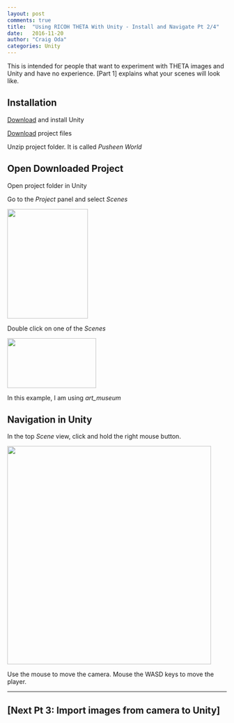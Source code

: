 ```yaml
---
layout: post
comments: true
title:  "Using RICOH THETA With Unity - Install and Navigate Pt 2/4"
date:   2016-11-20
author: "Craig Oda"
categories: Unity
---
```


This is intended for people that want to experiment with THETA images and
Unity and have no experience. [Part 1] explains what your scenes will look
like.

## Installation

[Download](https://unity3d.com/get-unity/download) and install Unity

[Download](https://drive.google.com/file/d/0B3V9jzGQTmyBS3FjTHo3Q2V1Q28/view?usp=sharing) project files

Unzip project folder. It is called *Pusheen World*

## Open Downloaded Project
Open project folder in Unity

Go to the *Project* panel and select *Scenes*

<img src="http://lists.theta360.guide/uploads/default/original/2X/0/0f4c530b09543e0d6bbd3bef106d62ee2e8a209b.png" width="185" height="251">

Double click on one of the *Scenes*

<img src="http://lists.theta360.guide/uploads/default/original/2X/8/8ef0d2f490aa38851316f2a260cdb75110b07038.png" width="204" height="114">

In this example, I am using *art_museum*

## Navigation in Unity

In the top *Scene* view, click and hold the right mouse button.

<img src="http://lists.theta360.guide/uploads/default/original/2X/9/99e4d0f4de334ae680dca6b8d11016cfb5f61b01.png" width="468" height="500">

Use the mouse to move the camera.  Mouse the WASD keys to move the player.

---

## [Next Pt 3: Import images from camera to Unity]
